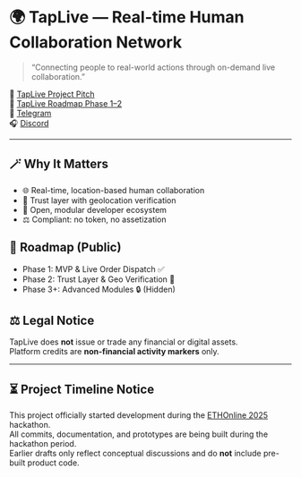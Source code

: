 # 🌍 TapLive — Real-time Human Collaboration Network

> “Connecting people to real-world actions through on-demand live collaboration.”

📘 [TapLive Project Pitch](https://www.notion.so/TapLive-Project-Pitch-289943c0201980249cafd292b7d904d8)  
🧭 [TapLive Roadmap Phase 1–2](https://www.notion.so/TapLive-Roadmap-Phase-1-2-289943c0201980f4a78aeb7cc191c17a)  
💬 [Telegram](https://t.me/taplive_global)  
🎧 [Discord](https://discord.gg/bJfcHpvwBw)

---

## 🪄 Why It Matters
- 🌐 Real-time, location-based human collaboration  
- 🔐 Trust layer with geolocation verification  
- 🤝 Open, modular developer ecosystem  
- ⚖️ Compliant: no token, no assetization

## 🧭 Roadmap (Public)
- Phase 1: MVP & Live Order Dispatch ✅  
- Phase 2: Trust Layer & Geo Verification 🧭  
- Phase 3+: Advanced Modules 🔒 (Hidden)

## ⚖️ Legal Notice
TapLive does **not** issue or trade any financial or digital assets.  
Platform credits are **non-financial activity markers** only.

---

## ⏳ Project Timeline Notice

This project officially started development during the [ETHOnline 2025](https://ethglobal.com/events/ethonline2025) hackathon.  
All commits, documentation, and prototypes are being built during the hackathon period.  
Earlier drafts only reflect conceptual discussions and do **not** include pre-built product code.

